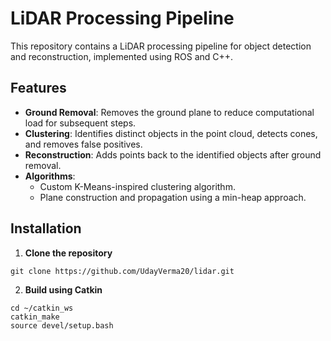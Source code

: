 # LiDAR Processing Pipeline

This repository contains a LiDAR processing pipeline for object detection and reconstruction, implemented using ROS and C++.

## Features

- **Ground Removal**: Removes the ground plane to reduce computational load for subsequent steps.  
- **Clustering**: Identifies distinct objects in the point cloud, detects cones, and removes false positives.  
- **Reconstruction**: Adds points back to the identified objects after ground removal.  
- **Algorithms**:
  - Custom K-Means-inspired clustering algorithm.
  - Plane construction and propagation using a min-heap approach.

## Installation

1. **Clone the repository**
```
git clone https://github.com/UdayVerma20/lidar.git
```
2. **Build using Catkin**
```
cd ~/catkin_ws
catkin_make
source devel/setup.bash
```
